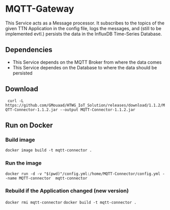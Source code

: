 # MQTT-Gateway
This Service acts as a Message processor. It subscribes to the topics of the given TTN Application in the config file, logs the messages, and (still to be implemented evtl.) persists the data in the InfluxDB Time-Series Database. 

## Dependencies
 - This Service depends on the MQTT Broker from where the data comes
 - This Service dependes on the Database to where the data should be persisted

## Download
``` curl -L https://github.com/GMouaad/HTWG_IoT_Solution/releases/download/1.1.2/MQTT-Connector-1.1.2.jar --output MQTT-Connector-1.1.2.jar```
## Run on Docker

### Build image 
```docker image build -t mqtt-connector .```

### Run the image
```docker run -d -v "$(pwd)"/config.yml:/home/MQTT-Connector/config.yml --name MQTT-connector  mqtt-connector```

### Rebuild if the Application changed (new version)
```docker rmi mqtt-connector```
```docker build -t mqtt-connector .```